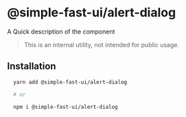 # @simple-fast-ui/alert-dialog

A Quick description of the component

> This is an internal utility, not intended for public usage.

## Installation

```sh
  yarn add @simple-fast-ui/alert-dialog

  # or

  npm i @simple-fast-ui/alert-dialog

```

